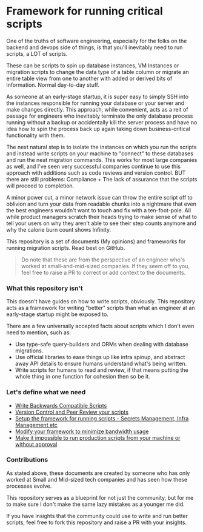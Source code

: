 # Framework for running critical scripts

One of the truths of software engineering, especially for the folks on the backend and devops side of things, is that you'll inevitably need to run scripts, a LOT of scripts.

These can be scripts to spin up database instances, VM Instances or migration scripts to change the data type of a table column or migrate an entire table view from one to another with added or derived bits of information. Normal day-to-day stuff.

As someone at an early-stage startup, it is super easy to simply SSH into the instances responsible for running your database or your server and make changes directly. This approach, while convenient, acts as a reit of passage for engineers who inevitably terminate the only database process running without a backup or accidentally kill the server process and have no idea how to spin the process back up again taking down business-critical functionality with them.

The next natural step is to isolate the instances on which you run the scripts and instead write scripts on your machine to "connect" to these databases and run the neat migration commands. This works for most large companies as well, and I've seen very successful companies continue to use this approach with additions such as code reviews and version control. BUT there are still problems: Compliance + The lack of assurance that the scripts will proceed to completion.

A minor power cut, a minor network issue can throw the entire script off to oblivion and turn your data from readable chunks into a nightmare that even the best engineers wouldn't want to touch and fix with a ten-foot-pole. All while product managers scratch their heads trying to make sense of what to tell your users on why they aren't able to see their step counts anymore and why the calorie burn count shows Infinity.

This repository is a set of documents (My opinions) and frameworks for running migration scripts. Read best on GitHub.

> Do note that these are from the perspective of an engineer who's worked at small-and-mid-sized companies. If they seem off to you, feel free to raise a PR to correct or add context to the documents.

### What this repository isn't

This doesn't have guides on how to write scripts, obviously. This repository acts as a framework for writing "better" scripts than what an engineer at an early-stage startup might be exposed to.

There are a few universally accepted facts about scripts which I don't even need to mention, such as:
- Use type-safe query-builders and ORMs when dealing with database migrations.
- Use official libraries to ease things up like infra spinup, and abstract away API details to ensure humans understand what's being written.
- Write scripts for humans to read and review, if that means putting the whole thing in one function for cohesion then so be it.

### Let's define what we need

- [Write Backwards Compatible Scripts](./docs/write-backwards-compatible-scripts.md)
- [Version Control and Peer Review your scripts](./docs/version-control-and-peer-review-your-scripts.md)
- [Setup the framework for running scripts - Secrets Management, Infra Management etc](./docs/setup-the-framework-for-running-scripts.md)
- [Modify your framework to minimize bandwidth usage](./docs/modify-the-setup-to-minimize-bandwidth-usage.md)
- [Make it impossible to run production scripts from your machine or without approval](./docs/make-it-impossible-to-run-production-scripts-from-your-machine-or-without-approval.md)

### Contributions

As stated above, these documents are created by someone who has only worked at Small and Mid-sized tech companies and has seen how these processes evolve.

This repository serves as a blueprint for not just the community, but for me to make sure I don't make the same lazy mistakes as a younger me did.

If you have insights that the community could use to write and run better scripts, feel free to fork this repository and raise a PR with your insights.